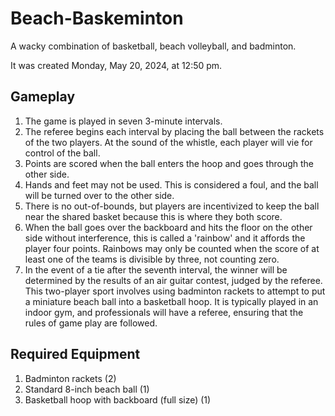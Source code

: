 # Beach-Baskeminton

A wacky combination of basketball, beach volleyball, and badminton.

It was created Monday, May 20, 2024, at 12:50 pm.


## Gameplay

1. The game is played in seven 3-minute intervals.
2. The referee begins each interval by placing the ball between the rackets of the two players. At the sound of the whistle, each player will vie for control of the ball.
3. Points are scored when the ball enters the hoop and goes through the other side.
4. Hands and feet may not be used. This is considered a foul, and the ball will be turned over to the other side.
5. There is no out-of-bounds, but players are incentivized to keep the ball near the shared basket because this is where they both score.
6. When the ball goes over the backboard and hits the floor on the other side without interference, this is called a 'rainbow' and it affords the player four points. Rainbows may only be counted when the score of at least one of the teams is divisible by three, not counting zero.
7. In the event of a tie after the seventh interval, the winner will be determined by the results of an air guitar contest, judged by the referee.
This two-player sport involves using badminton rackets to attempt to put a miniature beach ball into a basketball hoop. It is typically played in an indoor gym, and professionals will have a referee, ensuring that the rules of game play are followed.


## Required Equipment

1. Badminton rackets (2)
2. Standard 8-inch beach ball (1)
3. Basketball hoop with backboard (full size) (1)
